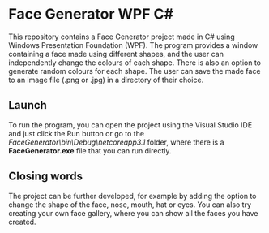 # Face Generator WPF C#

This repository contains a Face Generator project made in C# using Windows Presentation Foundation (WPF). The program provides a window containing a face made using different shapes, and the user can independently change the colours of each shape. There is also an option to generate random colours for each shape. The user can save the made face to an image file (.png or .jpg) in a directory of their choice. 

## Launch

To run the program, you can open the project using the Visual Studio IDE and just click the Run button or go to the *FaceGenerator\bin\Debug\netcoreapp3.1* folder, where there is a **FaceGenerator.exe** file that you can run directly.

## Closing words

The project can be further developed, for example by adding the option to change the shape of the face, nose, mouth, hat or eyes. You can also try creating your own face gallery, where you can show all the faces you have created.
